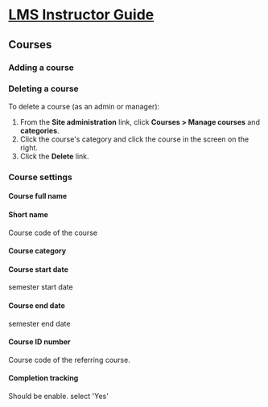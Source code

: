 # [LMS Instructor Guide][docs]
[docs]: ../index.html

## Courses

### Adding a course

### Deleting a course

To delete a course (as an admin or manager):

1. From the **Site administration** link, click **Courses > Manage courses** and **categories**.
2. Click the course's category and click the course in the screen on the right.
3. Click the **Delete** link.

### Course settings

#### Course full name

#### Short name

Course code of the course

#### Course category

#### Course start date

semester start date

#### Course end date

semester end date

#### Course ID number

Course code of the referring course.

#### Completion tracking

Should be enable. select 'Yes'
